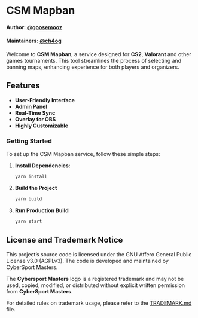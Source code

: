 # CSM Mapban

#### Author: [@goosemooz](https://github.com/goosemooz)

#### Maintainers: [@ch4og](https://github.com/ch4og)

Welcome to **CSM Mapban**, a service designed for **CS2**, **Valorant** and
other games tournaments. This tool streamlines the process of selecting and
banning maps, enhancing experience for both players and organizers.

## Features

- **User-Friendly Interface**
- **Admin Panel**
- **Real-Time Sync**
- **Overlay for OBS**
- **Highly Customizable**

### Getting Started

To set up the CSM Mapban service, follow these simple steps:

1. **Install Dependencies**:

   ```bash
   yarn install
   ```

2. **Build the Project**

   ```bash
   yarn build
   ```

3. **Run Production Build**
   ```bash
   yarn start
   ```

## License and Trademark Notice

This project’s source code is licensed under the GNU Affero General Public
License v3.0 (AGPLv3). The code is developed and maintained by CyberSport
Masters.

The **Cybersport Masters** logo is a registered trademark and may not be used,
copied, modified, or distributed without explicit written permission from
**CyberSport Masters**.

For detailed rules on trademark usage, please refer to the
[TRADEMARK.md](./TRADEMARK.md) file.
